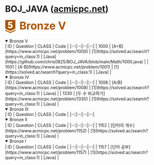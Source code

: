 BOJ_JAVA ([acmicpc.net](https://www.acmicpc.net))  
============================
![LEVEL](https://github.com/chris0825/BOJ_JAVA/blob/main/images/Bronze%20V.PNG)

<details open> <summary> Bronze V </summary>
| ID | Question | CLASS | Code |
|:-:|:-:|:-:|:-:|
| 1000 | [A+B](https://www.acmicpc.net/problem/1000) | [1](https://solved.ac/search?query=in_class:1) | [Java](https://github.com/chris0825/BOJ_JAVA/blob/main/Math/1000.java) |
| 1001 | [A-B](https://www.acmicpc.net/problem/1001) | [1](https://solved.ac/search?query=in_class:1) | [Java] |

</details>


<details open> <summary> Bronze IV </summary>
| ID | Question | CLASS | Code |
|:-:|:-:|:-:|:-:|
| 1008 | [A/B](https://www.acmicpc.net/problem/1008) | [1](https://solved.ac/search?query=in_class:1) | [Java] |
| 1330 | [두 수 비교하기](https://www.acmicpc.net/problem/1330) | [1](https://solved.ac/search?query=in_class:1) | [Java] |

</details>


<details open> <summary> Bronze III </summary>
| ID | Question | CLASS | Code |
|:-:|:-:|:-:|:-:|

</details>


<details open> <summary> Bronze II </summary>
| ID | Question | CLASS | Code |
|:-:|:-:|:-:|:-:|
| 1152 | [단어의 개수](https://www.acmicpc.net/problem/1152) | [1](https://solved.ac/search?query=in_class:1) | [Java] |

</details>




<details open> <summary> Bronze I </summary>
| ID | Question | CLASS | Code |
|:-:|:-:|:-:|:-:|
| 1157 | [단어 공부](https://www.acmicpc.net/problem/1157) | [1](https://solved.ac/search?query=in_class:1) | [Java] |

</details>
